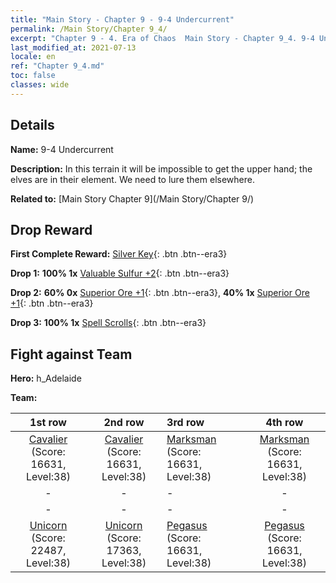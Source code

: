 ```yaml
---
title: "Main Story - Chapter 9 - 9-4 Undercurrent"
permalink: /Main Story/Chapter 9_4/
excerpt: "Chapter 9 - 4. Era of Chaos  Main Story - Chapter 9_4. 9-4 Undercurrent"
last_modified_at: 2021-07-13
locale: en
ref: "Chapter 9_4.md"
toc: false
classes: wide
---
```


## Details

 **Name:** 9-4 Undercurrent

 **Description:** In this terrain it will be impossible to get the upper hand; the elves are in their element. We need to lure them elsewhere.

 **Related to:** [Main Story Chapter 9](/Main Story/Chapter 9/)

## Drop Reward

 **First Complete Reward:** [Silver Key](/Items/con_693/){: .btn .btn--era3}

 **Drop 1:** **100% 1x** [Valuable Sulfur +2](/Items/mat_29/){: .btn .btn--era3}

 **Drop 2:** **60% 0x** [Superior Ore +1](/Items/mat_19/){: .btn .btn--era3}, **40% 1x** [Superior Ore +1](/Items/mat_19/){: .btn .btn--era3}

 **Drop 3:** **100% 1x** [Spell Scrolls](/Items/con_694/){: .btn .btn--era3}


## Fight against Team
 **Hero:** h_Adelaide

 **Team:**


  | 1st row | 2nd row | 3rd row | 4th row |
  |:----:|:----:|:----|:----:|
  | [Cavalier](/units/Cavalier/) (Score: 16631, Level:38)  | [Cavalier](/units/Cavalier/) (Score: 16631, Level:38)  | [Marksman](/units/Marksman/) (Score: 16631, Level:38)  | [Marksman](/units/Marksman/) (Score: 16631, Level:38)  |
  | - | - | - | - |
  | - | - | - | - |
  | [Unicorn](/units/Unicorn/) (Score: 22487, Level:38)  | [Unicorn](/units/Unicorn/) (Score: 17363, Level:38)  | [Pegasus](/units/Pegasus/) (Score: 16631, Level:38)  | [Pegasus](/units/Pegasus/) (Score: 16631, Level:38)  |


